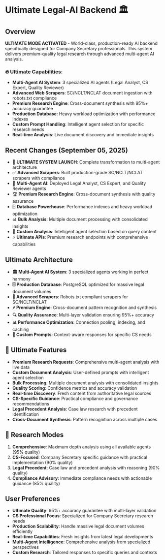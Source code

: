 # Ultimate Legal-AI Backend 🏛️

## Overview
**ULTIMATE MODE ACTIVATED** - World-class, production-ready AI backend specifically designed for Company Secretary professionals. This system delivers premium-quality legal research through advanced multi-agent AI analysis.

### 🔥 Ultimate Capabilities:
- **Multi-Agent AI System**: 3 specialized AI agents (Legal Analyst, CS Expert, Quality Reviewer)
- **Advanced Web Scrapers**: SC/NCLT/NCLAT document ingestion with robots.txt compliance
- **Premium Research Engine**: Cross-document synthesis with 95%+ accuracy guarantee  
- **Production Database**: Heavy workload optimization with performance indexes
- **Custom Prompt Handling**: Intelligent agent selection for specific research needs
- **Real-time Analysis**: Live document discovery and immediate insights

## Recent Changes (September 05, 2025)
- 🚀 **ULTIMATE SYSTEM LAUNCH**: Complete transformation to multi-agent architecture
- ✅ **Advanced Scrapers**: Built production-grade SC/NCLT/NCLAT scrapers with compliance
- 🤖 **Multi-Agent AI**: Deployed Legal Analyst, CS Expert, and Quality Reviewer agents  
- 🏆 **Premium Research Engine**: Cross-document synthesis with quality assurance
- 🗄️ **Database Powerhouse**: Performance indexes and heavy workload optimization
- 📊 **Bulk Analysis**: Multiple document processing with consolidated insights
- 🎯 **Custom Analysis**: Intelligent agent selection based on query content
- ⚡ **Ultimate APIs**: Premium research endpoints with comprehensive capabilities

## Ultimate Architecture
- **🏛️ Multi-Agent AI System**: 3 specialized agents working in perfect harmony
- **🗄️ Production Database**: PostgreSQL optimized for massive legal document volumes
- **🤖 Advanced Scrapers**: Robots.txt compliant scrapers for SC/NCLT/NCLAT
- **⚡ Premium Engine**: Cross-document pattern recognition and synthesis
- **🔍 Quality Assurance**: Multi-layer validation ensuring 95%+ accuracy
- **📊 Performance Optimization**: Connection pooling, indexing, and caching
- **🎯 Custom Prompts**: Context-aware responses for specific CS needs

## 🌟 Ultimate Features
- **Premium Research Requests**: Comprehensive multi-agent analysis with live data
- **Custom Document Analysis**: User-defined prompts with intelligent agent selection
- **Bulk Processing**: Multiple document analysis with consolidated insights
- **Quality Scoring**: Confidence metrics and accuracy validation
- **Real-time Discovery**: Fresh content from authoritative legal sources
- **CS-Specific Guidance**: Practical compliance and governance recommendations
- **Legal Precedent Analysis**: Case law research with precedent identification
- **Cross-Document Synthesis**: Pattern recognition across multiple cases

## 🎯 Research Modes
1. **Comprehensive**: Maximum depth analysis using all available agents (95% quality)
2. **CS-Focused**: Company Secretary specific guidance with practical implementation (90% quality)
3. **Legal Precedent**: Case law and precedent analysis with reasoning (90% quality)  
4. **Compliance Advisory**: Immediate compliance needs with actionable guidance (85% quality)

## User Preferences
- **Ultimate Quality**: 95%+ accuracy guarantee with multi-layer validation
- **CS Professional Focus**: Specialized for Company Secretary research needs
- **Production Scalability**: Handle massive legal document volumes efficiently
- **Real-time Capabilities**: Fresh insights from latest legal developments
- **Multi-Agent Intelligence**: Comprehensive analysis from specialized perspectives
- **Custom Research**: Tailored responses to specific queries and contexts